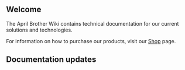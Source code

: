## Welcome

The April Brother Wiki contains technical documentation for our current solutions and technologies.

For information on how to purchase our products, visit our [Shop](https://blog.aprbrother.com) page.

## Documentation updates

